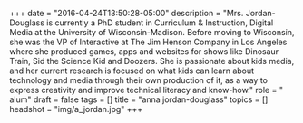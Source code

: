 +++
date = "2016-04-24T13:50:28-05:00"
description = "Mrs. Jordan-Douglass is currently a PhD student in Curriculum & Instruction, Digital Media at the University of Wisconsin-Madison. Before moving to Wisconsin, she was the VP of Interactive at The Jim Henson Company in Los Angeles where she produced games, apps and websites for shows like Dinosaur Train, Sid the Science Kid and Doozers. She is passionate about kids media, and her current research is focused on what kids can learn about technology and media through their own production of it, as a way to express creativity and improve technical literacy and know-how."
role = " alum"
draft = false
tags = []
title = "anna jordan-douglass"
topics = []
headshot = "img/a_jordan.jpg"
+++
